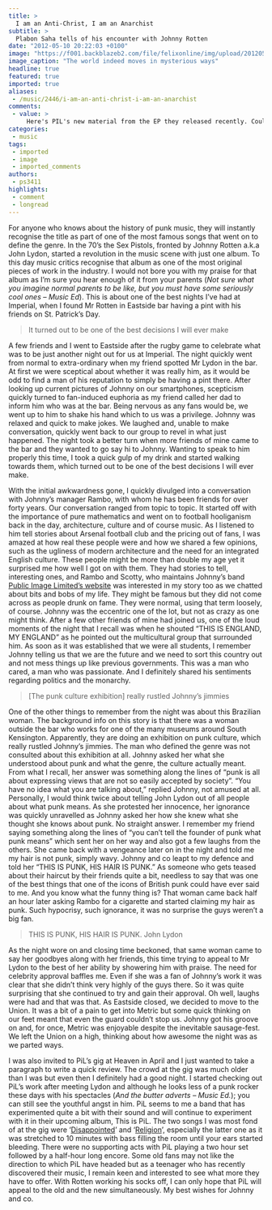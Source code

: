 ```yaml
---
title: >
  I am an Anti-Christ, I am an Anarchist
subtitle: >
  Plabon Saha tells of his encounter with Johnny Rotten
date: "2012-05-10 20:22:03 +0100"
image: "https://f001.backblazeb2.com/file/felixonline/img/upload/201205102157-felix-johnnyrottenglaremic.jpg"
image_caption: "The world indeed moves in mysterious ways"
headline: true
featured: true
imported: true
aliases:
 - /music/2446/i-am-an-anti-christ-i-am-an-anarchist
comments:
 - value: >
     Here's PIL's new material from the EP they released recently. Could the editor possibly put this up as well? <br> <br>http://www.youtube.com/watch?v=gmu8iPLJ0-8,No problem!
categories:
 - music
tags:
 - imported
 - image
 - imported_comments
authors:
 - ps3411
highlights:
 - comment
 - longread
---
```


For anyone who knows about the history of punk music, they will instantly recognise the title as part of one of the most famous songs that went on to define the genre. In the 70’s the Sex Pistols, fronted by Johnny Rotten a.k.a John Lydon, started a revolution in the music scene with just one album. To this day music critics recognise that album as one of the most original pieces of work in the industry. I would not bore you with my praise for that album as I’m sure you hear enough of it from your parents (_Not sure what you imagine normal parents to be like, but you must have some seriously cool ones – Music Ed_). This is about one of the best nights I’ve had at Imperial, when I found Mr Rotten in Eastside bar having a pint with his friends on St. Patrick’s Day.

> It turned out to be one of the best decisions I will ever make

A few friends and I went to Eastside after the rugby game to celebrate what was to be just another night out for us at Imperial. The night quickly went from normal to extra-ordinary when my friend spotted Mr Lydon in the bar. At first we were sceptical about whether it was really him, as it would be odd to find a man of his reputation to simply be having a pint there. After looking up current pictures of Johnny on our smartphones, scepticism quickly turned to fan-induced euphoria as my friend called her dad to inform him who was at the bar. Being nervous as any fans would be, we went up to him to shake his hand which to us was a privilege. Johnny was relaxed and quick to make jokes. We laughed and, unable to make conversation, quickly went back to our group to revel in what just happened. The night took a better turn when more friends of mine came to the bar and they wanted to go say hi to Johnny. Wanting to speak to him properly this time, I took a quick gulp of my drink and started walking towards them, which turned out to be one of the best decisions I will ever make.

With the initial awkwardness gone, I quickly divulged into a conversation with Johnny’s manager Rambo, with whom he has been friends for over forty years. Our conversation ranged from topic to topic. It started off with the importance of pure mathematics and went on to football hooliganism back in the day, architecture, culture and of course music. As I listened to him tell stories about Arsenal football club and the pricing out of fans, I was amazed at how real these people were and how we shared a few opinions, such as the ugliness of modern architecture and the need for an integrated English culture. These people might be more than double my age yet it surprised me how well I got on with them. They had stories to tell, interesting ones, and Rambo and Scotty, who maintains Johnny’s band [Public Image Limited’s website](http://www.pilofficial.com/info.html) was interested in my story too as we chatted about bits and bobs of my life. They might be famous but they did not come across as people drunk on fame. They were normal, using that term loosely, of course. Johnny was the eccentric one of the lot, but not as crazy as one might think. After a few other friends of mine had joined us, one of the loud moments of the night that I recall was when he shouted “THIS IS ENGLAND, MY ENGLAND” as he pointed out the multicultural group that surrounded him. As soon as it was established that we were all students, I remember Johnny telling us that we are the future and we need to sort this country out and not mess things up like previous governments. This was a man who cared, a man who was passionate. And I definitely shared his sentiments regarding politics and the monarchy.

> [The punk culture exhibition] really rustled Johnny’s jimmies

One of the other things to remember from the night was about this Brazilian woman. The background info on this story is that there was a woman outside the bar who works for one of the many museums around South Kensington. Apparently, they are doing an exhibition on punk culture, which really rustled Johnny’s jimmies. The man who defined the genre was not consulted about this exhibition at all. Johnny asked her what she understood about punk and what the genre, the culture actually meant. From what I recall, her answer was something along the lines of “punk is all about expressing views that are not so easily accepted by society”. “You have no idea what you are talking about,” replied Johnny, not amused at all. Personally, I would think twice about telling John Lydon out of all people about what punk means. As she protested her innocence, her ignorance was quickly unravelled as Johnny asked her how she knew what she thought she knows about punk. No straight answer. I remember my friend saying something along the lines of “you can’t tell the founder of punk what punk means” which sent her on her way and also got a few laughs from the others. She came back with a vengeance later on in the night and told me my hair is not punk, simply wavy. Johnny and co leapt to my defence and told her “THIS IS PUNK, HIS HAIR IS PUNK.” As someone who gets teased about their haircut by their friends quite a bit, needless to say that was one of the best things that one of the icons of British punk could have ever said to me. And you know what the funny thing is? That woman came back half an hour later asking Rambo for a cigarette and started claiming my hair as punk. Such hypocrisy, such ignorance, it was no surprise the guys weren’t a big fan.

> THIS IS PUNK, HIS HAIR IS PUNK.
> John Lydon

As the night wore on and closing time beckoned, that same woman came to say her goodbyes along with her friends, this time trying to appeal to Mr Lydon to the best of her ability by showering him with praise. The need for celebrity approval baffles me. Even if she was a fan of Johnny’s work it was clear that she didn’t think very highly of the guys there. So it was quite surprising that she continued to try and gain their approval. Oh well, laughs were had and that was that. As Eastside closed, we decided to move to the Union. It was a bit of a pain to get into Metric but some quick thinking on our feet meant that even the guard couldn’t stop us. Johnny got his groove on and, for once, Metric was enjoyable despite the inevitable sausage-fest. We left the Union on a high, thinking about how awesome the night was as we parted ways.

I was also invited to PiL’s gig at Heaven in April and I just wanted to take a paragraph to write a quick review. The crowd at the gig was much older than I was but even then I definitely had a good night. I started checking out PiL’s work after meeting Lydon and although he looks less of a punk rocker these days with his spectacles (_And the butter adverts – Music Ed._); you can still see the youthful angst in him. PiL seems to me a band that has experimented quite a bit with their sound and will continue to experiment with it in their upcoming album, This is PiL. The two songs I was most fond of at the gig were ‘[Disappointed](http://www.youtube.com/watch?v=MhSdOHPIp0Q)’ and ‘[Religion](http://www.youtube.com/watch?v=-CGP2xIuXnw)’, especially the latter one as it was stretched to 10 minutes with bass filling the room until your ears started bleeding. There were no supporting acts with PiL playing a two hour set followed by a half-hour long encore. Some old fans may not like the direction to which PiL have headed but as a teenager who has recently discovered their music, I remain keen and interested to see what more they have to offer. With Rotten working his socks off, I can only hope that PiL will appeal to the old and the new simultaneously. My best wishes for Johnny and co.
